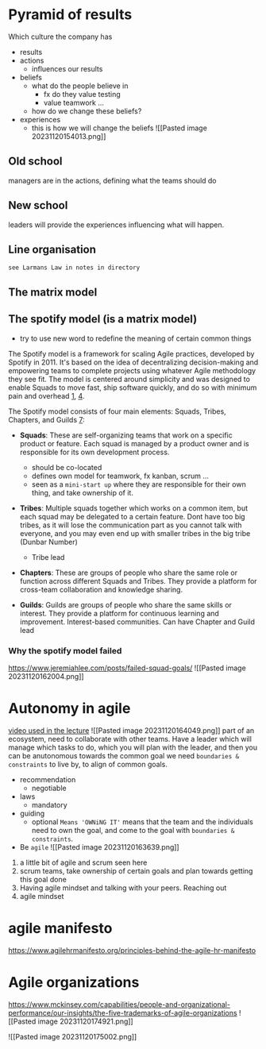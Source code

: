 # Pyramid of results
Which culture the company has
- results
- actions
	- influences our results
- beliefs
	- what do the people believe in
		- fx do they value testing
		- value teamwork ...
	- how do we change these beliefs?
- experiences
	- this is how we will change the beliefs
![[Pasted image 20231120154013.png]]
## Old school
managers are in the actions, defining what the teams should do
## New school
leaders will provide the experiences influencing what will happen.
## Line organisation
`see Larmans Law in notes in directory`
## The matrix model
## The spotify model (is a matrix model)
- try to use new word to redefine the meaning of certain common things

The Spotify model is a framework for scaling Agile practices, developed by Spotify in 2011. It's based on the idea of decentralizing decision-making and empowering teams to complete projects using whatever Agile methodology they see fit. The model is centered around simplicity and was designed to enable Squads to move fast, ship software quickly, and do so with minimum pain and overhead [1](https://www.atlassian.com/agile/agile-at-scale/spotify), [4](https://producthq.org/agile/agile-spotify-model/).

The Spotify model consists of four main elements: Squads, Tribes, Chapters, and Guilds [7](https://cio-wiki.org/wiki/Spotify_Model):

- **Squads**: These are self-organizing teams that work on a specific product or feature. Each squad is managed by a product owner and is responsible for its own development process. 
	- should be co-located
	- defines own model for teamwork, fx kanban, scrum ...
	- seen as a `mini-start up` where they are responsible for their own thing, and take ownership of it.

- **Tribes**: Multiple squads together which works on a common item, but each squad may be delegated to a certain feature. Dont have too big tribes, as it will lose the communication part as you cannot talk with everyone, and you may even end up with smaller tribes in the big tribe (Dunbar Number)
	- Tribe lead

- **Chapters**: These are groups of people who share the same role or function across different Squads and Tribes. They provide a platform for cross-team collaboration and knowledge sharing.

- **Guilds**: Guilds are groups of people who share the same skills or interest. They provide a platform for continuous learning and improvement. Interest-based communities.
Can have Chapter and Guild lead
### Why the spotify model failed
https://www.jeremiahlee.com/posts/failed-squad-goals/
![[Pasted image 20231120162004.png]]
# Autonomy in agile
[video used in the lecture](https://www.youtube.com/watch?v=RiKN7x1ppRE)
![[Pasted image 20231120164049.png]]
part of an ecosystem, need to collaborate with other teams. Have a leader which will manage which tasks to do, which you will plan with the leader, and then you can be anutonomous towards the common goal
we need `boundaries & constraints` to live by, to align of common goals. 
- recommendation
	- negotiable
- laws
	- mandatory
- guiding
	- optional
`Means 'OWNiNG IT'` means that the team and the individuals need to own the goal, and come to the goal with `boundaries & constraints`.
- Be `agile`
![[Pasted image 20231120163639.png]]
1. a little bit of agile and scrum seen here
2. scrum teams, take ownership of certain goals and plan towards getting this goal done
3. Having agile mindset and talking with your peers. Reaching out
4. agile mindset 
# agile manifesto
https://www.agilehrmanifesto.org/principles-behind-the-agile-hr-manifesto
# Agile organizations
https://www.mckinsey.com/capabilities/people-and-organizational-performance/our-insights/the-five-trademarks-of-agile-organizations
![[Pasted image 20231120174921.png]]

![[Pasted image 20231120175002.png]]
